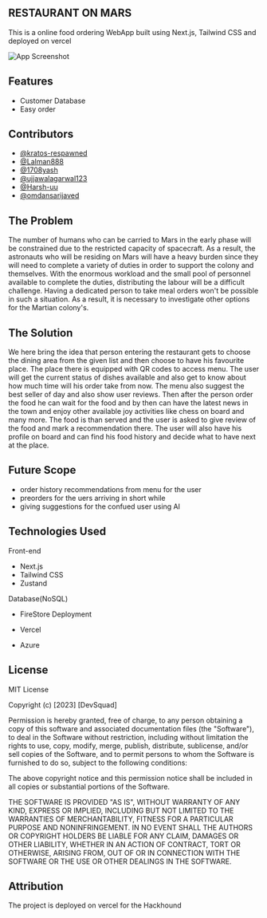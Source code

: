 ## RESTAURANT ON MARS

This is a online food ordering WebApp built using Next.js, Tailwind CSS and deployed on vercel

![App Screenshot](https://cdn.sanity.io/images/jlmtzkh8/production/ed43191761a50158fcace39fa67d2155a76dffef-1280x601.jpg?w=2000&fit=max&auto=format)

## Features

- Customer Database
- Easy order

## Contributors

- [@kratos-respawned](https://github.com/kratos-respawned)
- [@Lalman888](https://github.com/Lalman888)
- [@1708yash](https://github.com/1708yash)
- [@ujjawalagarwal123](https://github.com/ujjawalagarwal123)
- [@Harsh-uu](https://github.com/Harsh-uu)
- [@omdansarijaved](https://github.com/mdansarijaved)

## The Problem

The number of humans who can be carried to Mars in the early phase will be constrained due to the restricted capacity of spacecraft. As a result, the astronauts who will be residing on Mars will have a heavy burden since they will need to complete a variety of duties in order to support the colony and themselves. With the enormous workload and the small pool of personnel available to complete the duties, distributing the labour will be a difficult challenge. Having a dedicated person to take meal orders won't be possible in such a situation. As a result, it is necessary to investigate other options for the Martian colony's.

## The Solution

We here bring the idea that person entering the restaurant gets to choose the dining area from the given list and then choose to have his favourite place. The place there is equipped with QR codes to access menu. The user will get the current status of dishes available and also get to know about how much time will his order take from now. The menu also suggest the best seller of day and also show user reviews. Then after the person order the food he can wait for the food and by then can have the latest news in the town and enjoy other available joy activities like chess on board and many more. The food is than served and the user is asked to give review of the food and mark a recommendation there. The user will also have his profile on board and can find his food history and decide what to have next at the place.

## Future Scope

- order history recommendations from menu for the user
- preorders for the uers arriving in short while
- giving suggestions for the confued user using AI

## Technologies Used

Front-end

- Next.js
- Tailwind CSS
- Zustand

Database(NoSQL)

- FireStore
  Deployment

- Vercel
- Azure

## License

MIT License

Copyright (c) [2023] [DevSquad]

Permission is hereby granted, free of charge, to any person obtaining a copy
of this software and associated documentation files (the "Software"), to deal
in the Software without restriction, including without limitation the rights
to use, copy, modify, merge, publish, distribute, sublicense, and/or sell
copies of the Software, and to permit persons to whom the Software is
furnished to do so, subject to the following conditions:

The above copyright notice and this permission notice shall be included in all
copies or substantial portions of the Software.

THE SOFTWARE IS PROVIDED "AS IS", WITHOUT WARRANTY OF ANY KIND, EXPRESS OR
IMPLIED, INCLUDING BUT NOT LIMITED TO THE WARRANTIES OF MERCHANTABILITY,
FITNESS FOR A PARTICULAR PURPOSE AND NONINFRINGEMENT. IN NO EVENT SHALL THE
AUTHORS OR COPYRIGHT HOLDERS BE LIABLE FOR ANY CLAIM, DAMAGES OR OTHER
LIABILITY, WHETHER IN AN ACTION OF CONTRACT, TORT OR OTHERWISE, ARISING FROM,
OUT OF OR IN CONNECTION WITH THE SOFTWARE OR THE USE OR OTHER DEALINGS IN THE
SOFTWARE.

## Attribution

The project is deployed on vercel for the Hackhound
